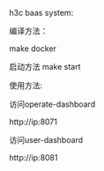 h3c baas system:

编译方法：

make docker

启动方法 make start

使用方法:

访问operate-dashboard

http://ip:8071

访问user-dashboard

http://ip:8081

